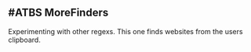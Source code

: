 #ATBS MoreFinders
---
Experimenting with other regexs. This one finds websites from the users clipboard.